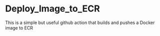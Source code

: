 # Deploy_Image_to_ECR
This is a simple but useful github action that builds and pushes a Docker image to ECR 
